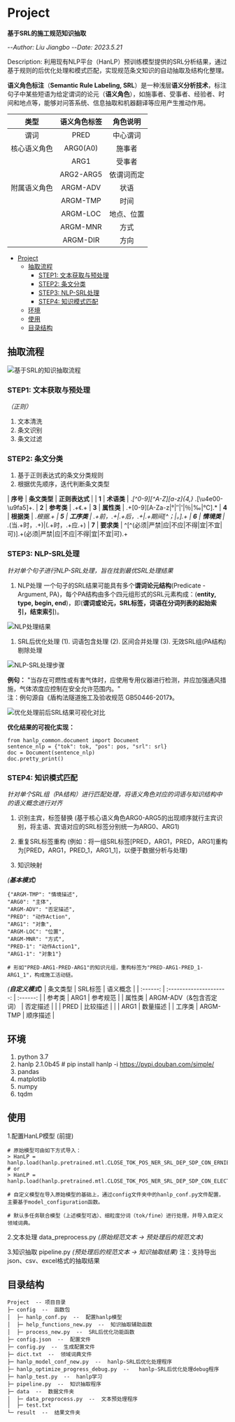 # Project
**基于SRL的施工规范知识抽取**

--*Author: Liu Jiangbo*
--*Date: 2023.5.21*

Description: 利用现有NLP平台（HanLP）预训练模型提供的SRL分析结果，通过基于规则的后优化处理和模式匹配，实现规范条文知识的自动抽取及结构化整理。

**语义角色标注**（**Semantic Rule Labeling, SRL**）是一种浅层**语义分析技术**，标注句子中某些短语为给定谓词的论元（**语义角色**），如施事者、受事者、经验者、时间和地点等，能够对问答系统、信息抽取和机器翻译等应用产生推动作用。

|   **类型**   | **语义角色标签** | **角色说明** |
| :----------: | :--------------: | :----------: |
|     谓词     |       PRED       |   中心谓词   |
| 核心语义角色 |     ARG0(A0)     |    施事者    |
|              |       ARG1       |    受事者    |
|              |    ARG2-ARG5     |  依谓词而定  |
| 附属语义角色 |     ARGM-ADV     |     状语     |
|              |     ARGM-TMP     |     时间     |
|              |     ARGM-LOC     |  地点、位置  |
|              |     ARGM-MNR     |     方式     |
|              |     ARGM-DIR     |     方向     |

- [Project](#project)
  - [抽取流程](#抽取流程)
    - [STEP1: 文本获取与预处理](#step1-文本获取与预处理)
    - [STEP2: 条文分类](#step2-条文分类)
    - [STEP3: NLP-SRL处理](#step3-nlp-srl处理)
    - [STEP4: 知识模式匹配](#step4-知识模式匹配)
  - [环境](#环境)
  - [使用](#使用)
  - [目录结构](#目录结构)


## 抽取流程
![基于SRL的知识抽取流程](./img/1.jpg)

### STEP1: 文本获取与预处理
*（正则）*
1. 文本清洗
2. 条文识别
3. 条文过滤

### STEP2: 条文分类
1. 基于正则表达式的条文分类规则
2. 根据优先顺序，迭代判断条文类型

| **序号** | **条文类型** | **正则表达式**                 |
| **1** | **术语类** |	.*[^0-9][^A-Z][a-z]{4,} .*[\u4e00-\u9fa5]+.
| **2** | **参考类** |	.+《.+
| **3** | **属性类** |	.+[0-9][A-Za-z|°|″|'|％|‰|℃].*
| **4** | **根据类** |	.*根据.+
| **5** | **工序类** |	.+前，.+|.+后，.+|.+期间[^；|。].+
| **6** | **情境类** |	.*(当.+时，.+)|(.+时，.+应.+)
| **7** | **要求类** |	^[^(必须|严禁|应|不应|不得|宜|不宜|可)].+(必须|严禁|应|不应|不得|宜|不宜|可).+

### STEP3: NLP-SRL处理
*针对单个句子进行NLP-SRL处理，旨在找到最优SRL处理结果*

1. NLP处理
    一个句子的SRL结果可能具有多个**谓词论元结构**(Predicate - Argument, PA)，每个PA结构由多个四元组形式的SRL元素构成：(**entity, type, begin, end**)，即(**谓词或论元，SRL标签，词语在分词列表的起始索引，结束索引**)。

![NLP处理结果](./img/4.jpg)

1. SRL后优化处理
    (1). 词语包含处理
    (2). 区间合并处理
    (3). 无效SRL组(PA结构)剔除处理

![NLP-SRL处理步骤](./img/2.jpg)

**例句：**
"当存在可燃性或有害气体时，应使用专用仪器进行检测，并应加强通风措施，气体浓度应控制在安全允许范围内。"  
注：例句源自《盾构法隧道施工及验收规范 GB50446-2017》。

![优化处理前后SRL结果可视化对比](./img/3.jpg)

**优化结果的可视化实现：**
```
from hanlp_common.document import Document
sentence_nlp = {"tok": tok, "pos": pos, "srl": srl}
doc = Document(sentence_nlp)
doc.pretty_print()
```

### STEP4: 知识模式匹配
*针对单个SRL组（PA结构）进行匹配处理，将语义角色对应的词语与知识结构中的语义概念进行对齐*

1. 识别主宾，标签替换
   (基于核心语义角色ARG0-ARG5的出现顺序就行主宾识别，将主语、宾语对应的SRL标签分别统一为ARG0、ARG1)

2. 重复SRL标签重构
   (例如：将一组SRL标签[PRED，ARG1，PRED，ARG1]重构为[PRED，ARG1，PRED_1，ARG1_1]，以便于数据分析与处理)

3. 知识映射

*(**基本模式**)*
```
{"ARGM-TMP": "情境描述",
"ARG0": "主体",
"ARGM-ADV": "否定描述",
"PRED": "动作Action",
"ARG1": "对象",
"ARGM-LOC": "位置",
"ARGM-MNR": "方式",
"PRED-1": "动作Action1",
"ARG1-1": "对象1"}

# 形如"PRED-ARG1-PRED-ARG1"的知识元组，重构标签为"PRED-ARG1-PRED_1-ARG1_1"，构成施工活动链。
```

*(**自定义模式**)*
| 条文类型 |         SRL标签         | 语义概念 |
| :------: | :---------------------: | :------: |
|  参考类  |          ARG1           | 参考规范 |
|  属性类  | ARGM-ADV（&包含否定词） | 否定描述 |
|          |          PRED           | 比较描述 |
|          |          ARG1           | 数量描述 |
|  工序类  |        ARGM-TMP         | 顺序描述 |

## 环境
1. python 3.7  
2. hanlp 2.1.0b45 # pip install hanlp -i https://pypi.douban.com/simple/
3. pandas
4. matplotlib
5. numpy
6. tqdm

## 使用
1.配置HanLP模型 (前提)

    # 原始模型可由如下方式导入：
    > HanLP = hanlp.load(hanlp.pretrained.mtl.CLOSE_TOK_POS_NER_SRL_DEP_SDP_CON_ERNIE_GRAM_ZH)
    # or
    > HanLP = hanlp.load(hanlp.pretrained.mtl.CLOSE_TOK_POS_NER_SRL_DEP_SDP_CON_ELECTRA_BASE_ZH)

    # 自定义模型在导入原始模型的基础上，通过config文件夹中的hanlp_conf.py文件配置，主要基于model_configuration函数。

    # 默认多任务联合模型（上述模型可选）、细粒度分词（tok/fine）进行处理，并导入自定义领域词典。
    
2.文本处理     data_preprocess.py
    *(原始规范文本 -> 预处理后的规范文本)*

3.知识抽取     pipeline.py
    *(预处理后的规范文本 -> 知识抽取结果)*
    注：支持导出json、csv、excel格式的抽取结果

## 目录结构

```
Project  -- 项目目录
├─ config  --  函数包
│  ├─ hanlp_conf.py  --  配置hanlp模型
│  ├─ help_functions_new.py  --  知识抽取辅助函数
│  ├─ process_new.py  --  SRL后优化功能函数
├─ config.json  --  配置文件
├─ config.py  --  生成配置文件
├─ dict.txt  --  领域词典文件
├─ hanlp_model_conf_new.py  --  hanlp-SRL后优化处理程序
├─ hanlp_optimize_progress_debug.py  --   hanlp-SRL后优化处理debug程序
├─ hanlp_test.py  --  hanlp学习
├─ pipeline.py  --  知识抽取程序
├─ data  --  数据文件夹
│  ├─ data_preprocess.py  --  文本预处理程序
│  ├─ test.txt
└─ result  --  结果文件夹

```